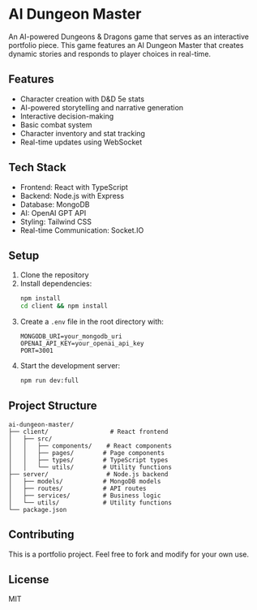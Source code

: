 # AI Dungeon Master

An AI-powered Dungeons & Dragons game that serves as an interactive portfolio piece. This game features an AI Dungeon Master that creates dynamic stories and responds to player choices in real-time.

## Features

- Character creation with D&D 5e stats
- AI-powered storytelling and narrative generation
- Interactive decision-making
- Basic combat system
- Character inventory and stat tracking
- Real-time updates using WebSocket

## Tech Stack

- Frontend: React with TypeScript
- Backend: Node.js with Express
- Database: MongoDB
- AI: OpenAI GPT API
- Styling: Tailwind CSS
- Real-time Communication: Socket.IO

## Setup

1. Clone the repository
2. Install dependencies:
   ```bash
   npm install
   cd client && npm install
   ```
3. Create a `.env` file in the root directory with:
   ```
   MONGODB_URI=your_mongodb_uri
   OPENAI_API_KEY=your_openai_api_key
   PORT=3001
   ```
4. Start the development server:
   ```bash
   npm run dev:full
   ```

## Project Structure

```
ai-dungeon-master/
├── client/                 # React frontend
│   ├── src/
│   │   ├── components/    # React components
│   │   ├── pages/        # Page components
│   │   ├── types/        # TypeScript types
│   │   └── utils/        # Utility functions
├── server/                # Node.js backend
│   ├── models/           # MongoDB models
│   ├── routes/           # API routes
│   ├── services/         # Business logic
│   └── utils/            # Utility functions
└── package.json
```

## Contributing

This is a portfolio project. Feel free to fork and modify for your own use.

## License

MIT 